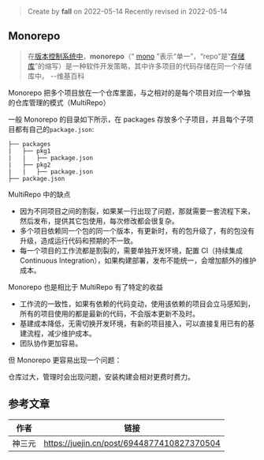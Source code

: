 > Create by **fall** on 2022-05-14
> Recently revised in 2022-05-14

## Monorepo

> 在[版本控制系统中](https://link.juejin.cn?target=https%3A%2F%2Fen.wikipedia.org%2Fwiki%2FVersion_control)，**monorepo**（“ [mono](https://en.wiktionary.org/wiki/mono-#English) ”表示“单一”，“repo”是“[存储库](https://link.juejin.cn?target=https%3A%2F%2Fen.wikipedia.org%2Fwiki%2FRepository_(version_control))”的缩写）是一种软件开发策略，其中许多项目的代码存储在同一个存储库中。  --维基百科

Monorepo 把多个项目放在一个仓库里面，与之相对的是每个项目对应一个单独的仓库管理的模式（MultiRepo）

一般 Monorepo 的目录如下所示，在 packages 存放多个子项目，并且每个子项目都有自己的`package.json`:

```
├── packages
|   ├── pkg1
|   |   ├── package.json
|   ├── pkg2
|   |   ├── package.json
├── package.json
```

MultiRepo 中的缺点

- 因为不同项目之间的割裂，如果某一行出现了问题，那就需要一套流程下来，然后发布，提供其它包使用，每次修改都会很复杂。
- 多个项目依赖同一个包的同一个版本，有更新时，有的包升级了，有的包没有升级，造成运行代码和预期的不一致。
- 每一个项目的工作流都是割裂的，需要单独开发环境，配置 CI（持续集成 Continuous Integration），如果构建部署，发布不能统一，会增加额外的维护成本。

Monorepo 也是相比于 MultiRepo 有了特定的收益

- 工作流的一致性，如果有依赖的代码变动，使用该依赖的项目会立马感知到，所有的项目使用的都是最新的代码，不会版本更新不及时。
- 基建成本降低，无需切换开发环境，有新的项目接入，可以直接复用已有的基建流程，减少维护成本。
- 团队协作更加容易。

但 Monorepo 更容易出现一个问题：

仓库过大，管理时会出现问题，安装构建会相对更费时费力。

## 参考文章

| 作者   | 链接                                       |
| ------ | ------------------------------------------ |
| 神三元 | https://juejin.cn/post/6944877410827370504 |

